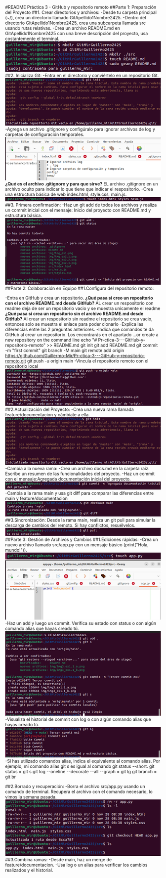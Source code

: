 #README Práctica 3 - GitHub y repositorio remoto
##Parte 1: Preparación del Proyecto
##1. Crear directorios y archivos:
-Desde tu carpeta principal (~/), crea un directorio llamado GitApellido1Nombre2425.
-Dentro del directorio GitApellido1Nombre2425, crea una subcarpeta llamada src usando rutas relativas.
-Crea un archivo README.md en GitApellido1Nombre2425 con una breve descripción del proyecto, usa costantemente el terminal.
![ex1](./img/img_ex1.png)
##2. Inicializa Git:
-Entra en el directorio y conviértelo en un repositorio Git.
![ex2](./img/img_ex2.1.png)
-Agrega un archivo .gitignore y configúralo para ignorar archivos de log y carpetas de configuración temporales.
![ex2](./img/img_ex2.2.png)
**¿Qué es el archivo .gitignore y para que sirve?** EL archivo .gitignore en un archivo oculto para indicar lo que tiene que indicar el respositorio.
-Crea una estructura básica de web index.html, style.css, main.js.
![ex2](./img/img_ex2.3.png)
##3. Primera confirmación:
-Haz un git add de todos los archivos y realiza un commit inicial con el mensaje:
Inicio del proyecto con README.md y estructura básica.
![ex3](./img/img_ex3.png)
##Parte 2: Colaboración en Equipo
##1.Configura del repositorio remoto:

-Entra en GitHub y crea un repositorio.
**¿Qué pasa si creo un repositorio con el archivo README.md desde GitHub?** AL crear un respositorio con readme deja de ser un repositorio vacio y se muestra unicamente el readme
**¿Qué pasa si crea un repositorio sin el archivo README.md desde GitHub?** Al crear un respositorio sin readme el repositorio se crea vacio, entonces solo se muestra el enlace para poder clonarlo 
-Explica las diferencias entre las 2 preguntas anteriores.
-Indica que comandos te da GitHub al crear un repositorio. Los encontrarás en el apartado …or create a new repository on the command line 
	echo "# Pr-ctica-3---GitHub-y-repositorio-remoto" >> README.md
	git init
	git add README.md
	git commit -m "first commit"
	git branch -M main
	git remote add origin https://github.com/Guillermo-Mir/Pr-ctica-3---GitHub-y-repositorio-remoto.git
	git push -u origin main
-Vincula el repositorio remoto con el repositorio local
![ex3](./img/img_ex3.1.png)
##2.Actualización del Proyecto:
-Crea una nueva rama llamada feature/documentacion y cámbiate a ella.
![ex2.1](./img/img_ex2.1.png)
-Cambia a la nueva rama:
-Crea un archivo docs.md en la carpeta raíz. Escribe un resumen de las funcionalidades del proyecto.
-Haz un commit con el mensaje:Agregada documentación inicial del proyecto.
![ex2.1](./img/img2_ex2.3.1.png)
-Cambia a la rama main y usa git diff para comparar las diferencias entre main y feature/documentacion
![ex2.1](./img/img2_ex2.4.png)
##3.Sincronización:
Desde la rama main, realiza un git pull para simular la descarga de cambios del remoto. Si hay conflictos, resuélvelos.
![ex2.1](./img/img2_ex3.png)
##Parte 3: Gestión de Archivos y Cambios
##1.Ediciones rápidas:
-Crea un nuevo archivo llamado src/app.py con un mensaje básico (print("Hola, mundo!")).
![ex3.1](./img/img3_ex1.1_a.png)
![ex3.1](./img/img3_ex1.1_b.png)
-Haz un add y luego un commit. Verifica su estado con  status o con algún comando alias que hayas creado tú.
![ex3.1](./img/img3_ex1.2.png)
-Visualiza el historial de commit con log o con algún comando alias que hayas creado tú.
![ex3.1](./img/img3_ex1.3.png)
-Si has utilizado comandos alias, indica el equivalente al comando alias. Por ejemplo, mi comando alias git s es igual al comando git status --short.
git status = git s
git log --oneline --decorate --all --graph = git lg
git branch = git br

##2.Borrado y recuperación:
-Borra el archivo src/app.py usando un comando de terminal. Recupera el archivo con el comando necesario, lo vimos la semana pasada.
![ex3.1](./img/img3_ex2.png)
##3.Combina ramas:
-Desde main, haz un merge de feature/documentacion.
-Usa log o un alias para verificar los cambios realizados y el historial.
